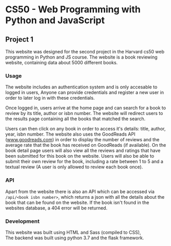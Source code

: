 # CS50 - Web Programming with Python and JavaScript

## Project 1

This website was designed for the second project in the Harvard cs50 web programming in Python and JS course.
The website is a book reviewing website, containing data about 5000 different books.

### Usage

The website includes an authentication system and is only accesable to logged in users,
Anyone can provide credentials and register a new user in order to later log in with these
credentials. 

Once logged in, users arrive at the home page and can search for a book to review by its title, author or isbn number.
The website will redirect users to the results page containing all the books that matched the search.

Users can then click on any book in order to access it's details: title, author, year, isbn number. The website also uses the GoodReads API (www.goodreads.com) in order to display the number of reviews and the average rate that the book has received on GoodReads (if available).
On the book detail page users will also view all the reviews and ratings that have been submitted for this book on the website.
Users will also be able to submit their own review for the book, including a rate between 1 to 5 and a textual review (A user is only allowed to review each book once).

### API

Apart from the website there is also an API which can be accessed via `/api/<book isbn number>`, which returns a json with all the details about the book that can be found on the website. If the book isn't found in the websites database, a 404 error will be returned.

### Development

This website was built using HTML and Sass (compiled to CSS),  
The backend was built using python 3.7 and the flask framework.

